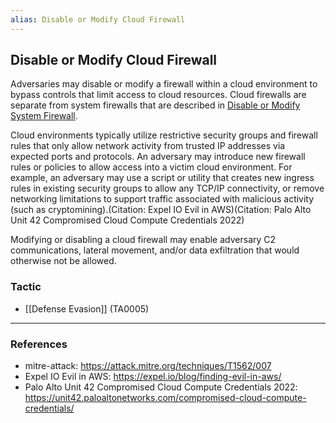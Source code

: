 ```yaml
---
alias: Disable or Modify Cloud Firewall
---
```


## Disable or Modify Cloud Firewall

Adversaries may disable or modify a firewall within a cloud environment to bypass controls that limit access to cloud resources. Cloud firewalls are separate from system firewalls that are described in [Disable or Modify System Firewall](https://attack.mitre.org/techniques/T1562/004). 

Cloud environments typically utilize restrictive security groups and firewall rules that only allow network activity from trusted IP addresses via expected ports and protocols. An adversary may introduce new firewall rules or policies to allow access into a victim cloud environment. For example, an adversary may use a script or utility that creates new ingress rules in existing security groups to allow any TCP/IP connectivity, or remove networking limitations to support traffic associated with malicious activity (such as cryptomining).(Citation: Expel IO Evil in AWS)(Citation: Palo Alto Unit 42 Compromised Cloud Compute Credentials 2022)

Modifying or disabling a cloud firewall may enable adversary C2 communications, lateral movement, and/or data exfiltration that would otherwise not be allowed.


### Tactic

- [[Defense Evasion]] (TA0005)


---
### References

- mitre-attack: https://attack.mitre.org/techniques/T1562/007
- Expel IO Evil in AWS: https://expel.io/blog/finding-evil-in-aws/
- Palo Alto Unit 42 Compromised Cloud Compute Credentials 2022: https://unit42.paloaltonetworks.com/compromised-cloud-compute-credentials/
